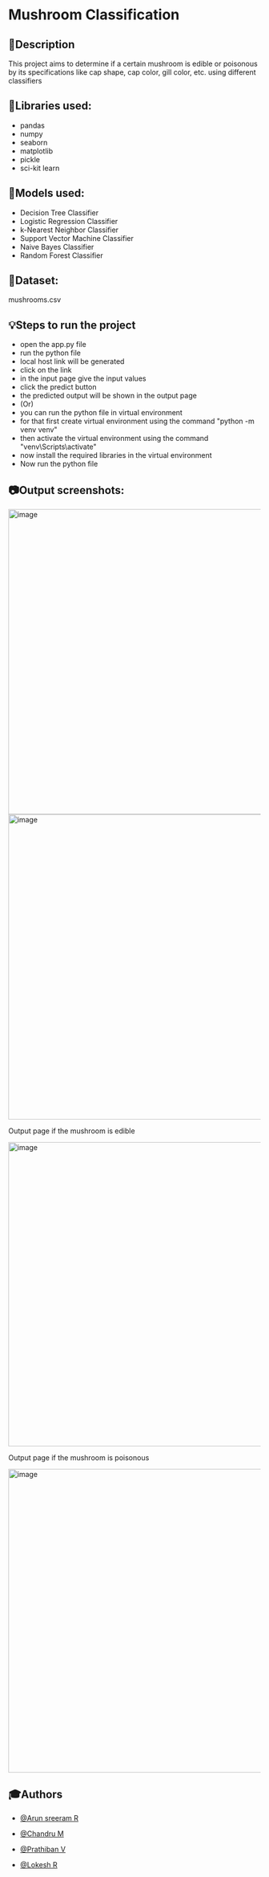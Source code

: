 
# Mushroom Classification

## 📝Description

This project aims to determine if a certain mushroom is edible or poisonous by its specifications like cap shape, cap color, gill color, etc. using different classifiers

## 🚀Libraries used:
* pandas 
* numpy
* seaborn
* matplotlib
* pickle
* sci-kit learn

## 🎯Models used:
* Decision Tree Classifier
* Logistic Regression Classifier
* k-Nearest Neighbor Classifier
* Support Vector Machine Classifier
* Naive Bayes Classifier
* Random Forest Classifier

## 📜Dataset:
mushrooms.csv

## 💡Steps to run the project
* open the app.py file
* run the python file
* local host link will be generated
* click on the link
* in the input page give the input values
* click the predict button
* the predicted output will be shown in the output page
* (Or) 
* you can run the python file in virtual environment
* for that first create virtual environment using the command "python -m venv venv"
* then activate the virtual environment using the command "venv\Scripts\activate"
* now install the required libraries in the virtual environment
* Now run the python file

## 📷Output screenshots:
<img width="608" alt="image" src="https://user-images.githubusercontent.com/87647108/218822985-e9633759-9de5-47e4-9e2c-cb69288a9488.png">
<img width="608" alt="image" src="https://user-images.githubusercontent.com/87647108/218823098-c130cebc-c2df-4db0-9966-db3c1267ddfd.png">

Output page if the mushroom is edible

<img width="606" alt="image" src="https://user-images.githubusercontent.com/87647108/218823234-a0108ce6-7a87-4f2e-882b-71606a882d9d.png">

Output page if the mushroom is poisonous

<img width="605" alt="image" src="https://user-images.githubusercontent.com/87647108/218823395-7a9c0934-73f2-470c-ac05-ef3b74e948bc.png">


## 🎓Authors

- [@Arun sreeram R](https://github.com/Arunsreeram41)

- [@Chandru M](https://github.com/CHANDRU-34)

- [@Prathiban V](https://github.com/pattu1729)

- [@Lokesh R](https://github.com/lokesh862)


